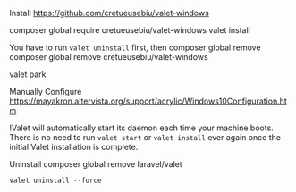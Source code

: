 Install
https://github.com/cretueusebiu/valet-windows

composer global require cretueusebiu/valet-windows
valet install

You have to run `valet uninstall` first, then composer global remove
composer global remove cretueusebiu/valet-windows

valet park

Manually Configure
https://mayakron.altervista.org/support/acrylic/Windows10Configuration.htm


!Valet will automatically start its daemon each time your machine boots. There is no need to run `valet start` or `valet install` ever again once the initial Valet installation is complete.

Uninstall
composer global remove laravel/valet


```php
valet uninstall --force
```
